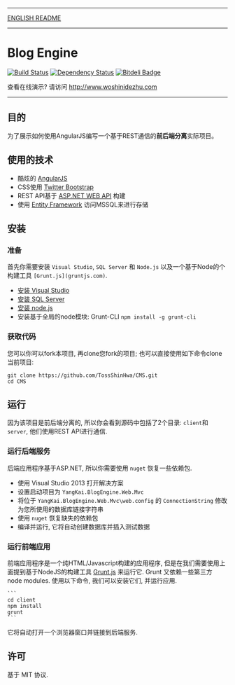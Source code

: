 ***
[ENGLISH README](https://github.com/TossShinHwa/CMS/blob/master/README.md)
***

Blog Engine
===========
[![Build Status](https://api.travis-ci.org/TossShinHwa/CMS.png)](https://api.travis-ci.org/TossShinHwa/CMS)
[![Dependency Status](https://david-dm.org/ChrisWren/grunt-nodemon.png)](https://david-dm.org/TossShinHwa/CMS)
[![Bitdeli Badge](https://d2weczhvl823v0.cloudfront.net/TossShinHwa/cms/trend.png)](https://bitdeli.com/free "Bitdeli Badge")

查看在线演示? 请访问 http://www.woshinidezhu.com
***

## 目的

为了展示如何使用AngularJS编写一个基于REST通信的**前后端分离**实际项目。

## 使用的技术

* 酷炫的 [AngularJS](http://www.angularjs.org/)
* CSS使用 [Twitter Bootstrap](http://getbootstrap.com/)
* REST API基于 [ASP.NET WEB API](http://www.asp.net/web-api/) 构建
* 使用 [Entity Framework](http://msdn.microsoft.com/en-us/data/ef.aspx) 访问MSSQL来进行存储


## 安装

### 准备

首先你需要安装 `Visual Studio`, `SQL Server` 和 `Node.js` 以及一个基于Node的个构建工具 `[Grunt.js](gruntjs.com)`.
* [安装 Visual Studio](http://www.visualstudio.com/)
* [安装 SQL Server](http://www.microsoft.com/en-us/sqlserver/default.aspx/)
* [安装 node.js](http://nodejs.org/download/)
* 安装基于全局的node模块: Grunt-CLI  ```npm install -g grunt-cli```

### 获取代码

您可以你可以fork本项目, 再clone您fork的项目; 也可以直接使用如下命令clone当前项目:

```
git clone https://github.com/TossShinHwa/CMS.git
cd CMS
```

## 运行

因为该项目是前后端分离的, 所以你会看到源码中包括了2个目录: `client`和`server`, 他们使用REST API进行通信.

### 运行后端服务

后端应用程序基于ASP.NET, 所以你需要使用 `nuget` 恢复一些依赖包.

* 使用 Visual Studio 2013 打开解决方案
* 设置启动项目为 `YangKai.BlogEngine.Web.Mvc`
* 将位于 `YangKai.BlogEngine.Web.Mvc\web.config` 的 `ConnectionString` 修改为您所使用的数据库链接字符串
* 使用 `nuget` 恢复缺失的依赖包
* 编译并运行, 它将自动创建数据库并插入测试数据

### 运行前端应用

前端应用程序是一个纯HTML/Javascript构建的应用程序, 但是在我们需要使用上面提到基于NodeJS的构建工具 [Grunt.js](gruntjs.com) 来运行它. Grunt 又依赖一些第三方 node modules. 使用以下命令, 我们可以安装它们, 并运行应用.

    ```
    cd client
    npm install
    grunt
    ```
    
它将自动打开一个浏览器窗口并链接到后端服务.

## 许可

基于 MIT  协议.
